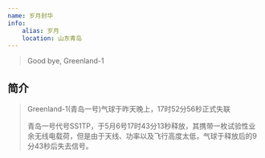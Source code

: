 ```yaml
---
name: 岁月封华
info:
    alias: 岁月
    location: 山东青岛
---
```


> Good bye, Greenland-1

## 简介

> Greenland-1(青岛一号)气球于昨天晚上，17时52分56秒正式失联
>
> 青岛一号代号SS1TP，于5月6号17时43分13秒释放，其携带一枚试验性业余无线电载荷，但是由于天线、功率以及飞行高度太低，气球于释放后的9分43秒后失去信号。
